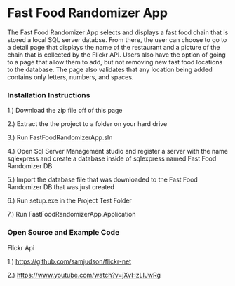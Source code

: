 # Fast Food Randomizer App
The Fast Food Randomizer App selects and displays a fast food chain that is stored a local SQL server databse. From there, the user can choose to go to a detail page that displays the name of the restaurant and a picture of the chain that is collected by the Flickr API. Users also have the option of going to a page that allow them to add, but not removing new fast food locations to the database. The page also validates that any location being added contains only letters, numbers, and spaces.  

### Installation Instructions

1.) Download the zip file off of this page

2.) Extract the the project to a folder on your hard drive

3.) Run FastFoodRandomizerApp.sln

4.) Open Sql Server Management studio and register a server with the name sqlexpress and create a database inside of sqlexpress named Fast Food Randomizer DB

5.) Import the database file that was downloaded to the Fast Food Randomizer DB that was just created 

6.) Run setup.exe in the Project Test Folder

7.) Run FastFoodRandomizerApp.Application

### Open Source and Example Code

Flickr Api 

1.) https://github.com/samjudson/flickr-net

2.) https://www.youtube.com/watch?v=jXvHzLIJwRg

